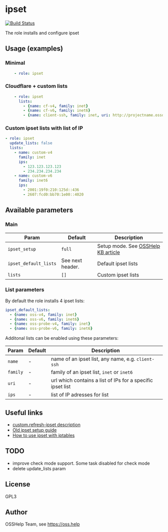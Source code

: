 # ipset

[![Build Status](https://drone.osshelp.ru/api/badges/ansible/ipset/status.svg)](https://drone.osshelp.ru/ansible/ipset)

The role installs and configure ipset

## Usage (examples)

### Minimal

```yaml
    - role: ipset
```

### Cloudflare + custom lists

```yaml
    - role: ipset
      lists:
        - {name: cf-v4, family: inet}
        - {name: cf-v6, family: inet6}
        - {name: client-ssh, family: inet, uri: http://projectname.ossdata.ru/ipset136/client-ssh}
```

### Custom ipset lists with list of IP

```yaml
- role: ipset
  update_lists: false
  lists:
    - name: custom-v4
      family: inet
      ips:
        - 123.123.123.123
        - 234.234.234.234
    - name: custom-v6
      family: inet6
      ips:
        - 2001:19f0:210:125d::436
        - 2607:fcd0:bb70:1e00::4020
```

## Available parameters

### Main

| Param | Default | Description |
| -------- | -------- | -------- |
| `ipset_setup` | `full` | Setup mode. See [OSSHelp KB article](https://oss.help/kb4895) |
| `ipset_default_lists` | See next header. | Default ipset lists |
| `lists` | `[]` | Custom ipset lists |

### List parameters

By default the role installs 4 ipset lists:

```yaml
ipset_default_lists:
  - {name: oss-v4, family: inet}
  - {name: oss-v6, family: inet6}
  - {name: oss-probe-v4, family: inet}
  - {name: oss-probe-v6, family: inet6}
```

Additonal lists can be enabled using these parameters:

| Param | Default | Description |
| -------- | -------- | -------- |
| `name` | - | name of an ipset list, any name, e.g. `client-ssh` |
| `family` | - | family of an ipset list, `inet` or `inet6` |
| `uri` | - | url which contains a list of IPs for a specific ipset list |
| `ips` | - | list of IP adresses for list |

## Useful links

- [custom.refresh-ipset description](https://oss.help/kb8)
- [Old ipset setup guide](https://oss.help/kb482)
- [How to use ipset with iptables](https://oss.help/kb485)

## TODO

- improve check mode support. Some task disabled for check mode
- delete update_lists param

## License

GPL3

## Author

OSSHelp Team, see <https://oss.help>
